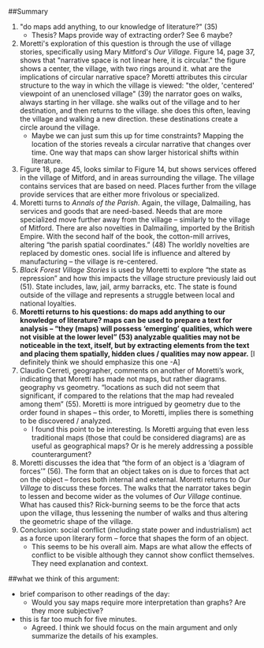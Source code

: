 ##Summary
1. "do maps add anything, to our knowledge of literature?" (35)
	* Thesis? Maps provide way of extracting order? See 6 maybe?
2. Moretti's exploration of this question is through the use of village stories, specifically using Mary Mitford's *Our Village.*
	    Figure 14, page 37, shows that "narrative space is not linear here, it is circular." the figure shows a center, the village, with two rings around it. 
	          what are the implications of circular narrative space?
	    Moretti attributes this circular structure to the way in which the village is viewed:
	        "the older, 'centered' viewpoint of an unenclosed village" (39)
	        the narrator goes on walks, always starting in her village. she walks out of the village and to her destination, and then returns to the village. she does this often, leaving the village and walking a new direction. these destinations create a circle around the village.
	* Maybe we can just sum this up for time constraints? Mapping the location of the stories reveals a circular narrative that changes over time. One way that maps can show larger historical shifts within literature. 
3. Figure 18, page 45, looks similar to Figure 14, but shows services offered in the village of Mitford, and in areas surrounding the village. The village contains services that are based on need. Places further from the village provide services that are either more frivolous or specialized.
4. Moretti turns to *Annals of the Parish.* Again, the village, Dalmailing, has services and goods that are need-based. Needs that are more specialized move further away from the village – similarly to the village of Mitford. There are also novelties in Dalmailing, imported by the British Empire. With the second half of the book, the cotton-mill arrives, altering “the parish spatial coordinates.” (48) The worldly novelties are replaced by domestic ones.
	social life is influence and altered by manufacturing – the village is re-centered.
5. *Black Forest Village Stories* is used by Moretti to explore “the state as repression” and how this impacts the village structure previously laid out (51). State includes, law, jail, army barracks, etc. The state is found outside of the village and represents a struggle between local and national loyalties.
6. **Moretti returns to his questions: do maps add anything to our knowledge of literature? 
	maps can be used to prepare a text for analysis – “they (maps) will possess ‘emerging’ qualities, which were not visible at the lower level” (53) analyzable qualities may not be noticeable in the text, itself, but by extracting elements from the text and placing them spatially, hidden clues / qualities may now appear.** [I definitely think we should emphasize this one -A] 
7. Claudio Cerreti, geographer, comments on another of Moretti’s work, indicating that Moretti has made not maps, but rather diagrams. geography vs geometry. “locations as such did not seem that significant, if compared to the relations that the map had revealed among them” (55). Moretti is more intrigued by geometry due to the order found in shapes – this order, to Moretti, implies there is something to be discovered / analyzed.
	* I found this point to be interesting. Is Moretti arguing that even less traditional maps (those that could be considered diagrams) are as useful as geographical maps? Or is he merely addressing a possible counterargument?
8. Moretti discusses the idea that “the form of an object is a ‘diagram of forces’” (56). The form that an object takes on is due to forces that act on the object – forces both internal and external. 
	Moretti returns to *Our Village* to discuss these forces. The walks that the narrator takes begin to lessen and become wider as the volumes of *Our Village* continue. What has caused this? Rick-burning seems to be the force that acts upon the village, thus lessening the number of walks and thus altering the geometric shape of the village. 
9. Conclusion: social conflict (including state power and industrialism) act as a force upon literary form – force that shapes the form of an object.
	* This seems to be his overall aim. Maps are what allow the effects of conflict to be visible although they cannot show conflict themselves. They need explanation and context. 

##what we think of this argument:
* brief comparison to other readings of the day:
	* Would you say maps require more interpretation than graphs? Are they more subjective? 
* this is far too much for five minutes. 
	* Agreed. I think we should focus on the main argument and only summarize the details of his examples. 


